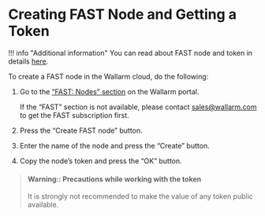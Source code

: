 [doc-about-token]:              internals.md#token
[link-wl-portal-node-tab]:      https://us1.my.wallarm.com/testing/nodes


#   Creating FAST Node and Getting a Token

!!! info "Additional information"
    You can read about FAST node and token in details [here][doc-about-token].

To create a FAST node in the Wallarm cloud, do the following:
1.  Go to the [“FAST: Nodes” section][link-wl-portal-node-tab] on the Wallarm portal.

    If the “FAST” section is not available, please contact [sales@wallarm.com](mailto:sales@wallarm.com) to get the FAST subscription first.
2.  Press the “Create FAST node” button.
3.  Enter the name of the node and press the “Create” button.
4.  Copy the node’s token and press the “OK” button.

>   #### Warning:: Precautions while working with the token
>   
>   It is strongly not recommended to make the value of any token public available.